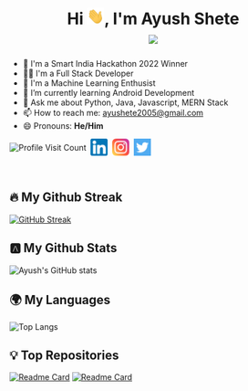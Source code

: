 <h1 align="center">Hi <img src="https://raw.githubusercontent.com/ABSphreak/ABSphreak/master/gifs/Hi.gif" width="30">, I'm Ayush Shete
<br><img src="https://c.tenor.com/CigpzapemsoAAAAi/hi-robot.gif">

</h1>

- 🥇 I'm a Smart India Hackathon 2022 Winner
- 👨‍💻 I'm a Full Stack Developer
- 🤖 I'm a Machine Learning Enthusist
- 🌱 I’m currently learning Android Development
- 💬 Ask me about Python, Java, Javascript, MERN Stack
- 📫 How to reach me: ayushete2005@gmail.com
- 😄 Pronouns: **He/Him**
<!-- - 🔗 Checkout: [vashist.me](https://vashist.me) -->

<p align="left">
  <img align="center" alt="Profile Visit Count" src="https://komarev.com/ghpvc/?username=ayushete02&style=for-the-badge" />&nbsp;
  <a href="https://linkedin.com/in/ayushete02" target="_blank"><img align="center" alt="Ayush Shete | LinkedIn" width="30px" src="./readme_media/linkedin.png" /></a>&nbsp;
  <a href="https://www.instagram.com/ayush_shete_0216/" target="_blank"><img align="center" alt="Ayush Shete | Instagram" width="30px" src="./readme_media/instagram.png" /></a>&nbsp;
  <a href="https://twitter.com/ayushete02" target="_blank"><img align="center" alt="Ayush Shete | Twitter" width="30px" src="./readme_media/twitter.png" /></a>&nbsp;
</p>


<br>

## 🔥 My Github Streak


[![GitHub Streak](https://github-readme-streak-stats.herokuapp.com?user=ayushete02&date_format=j%20M%5B%20Y%5D)](https://git.io/streak-stats) 

## 🅰️ My Github Stats
![Ayush's GitHub stats](https://github-readme-stats.vercel.app/api?username=ayushete02&show_icons=true)

## 🌍 My Languages
![Top Langs](https://github-readme-stats.vercel.app/api/top-langs/?username=ayushete02&langs_count=8&count_private=true&layout=compact&hide_border=true&bg_color=00000&title_color=fffff&text_color=)    

## 💡 Top Repositories
[![Readme Card](https://github-readme-stats.vercel.app/api/pin/?username=ayushete02&repo=Enchiper)](https://github.com/ayushete02/Enchiper)
[![Readme Card](https://github-readme-stats.vercel.app/api/pin/?username=ayushete02&repo=Air-Writing)](https://github.com/ayushete02/Air-Writing)
<!-- [![Readme Card](https://github-readme-stats.vercel.app/api/pin/?username=ayushete02&repo=AI-Mood-Recognizer)](https://github.com/ayushete02/AI-Mood-Recognizer)
[![Readme Card](https://github-readme-stats.vercel.app/api/pin/?username=ayushete02&repo=AI-Hand-Volume-Controller)](https://github.com/ayushete02/AI-Hand-Volume-Controller) -->
 
